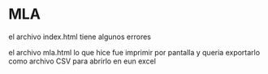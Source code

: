 # MLA

el archivo index.html tiene algunos errores

el archivo mla.html lo que hice fue imprimir por pantalla y queria exportarlo como archivo CSV para abrirlo en eun excel 

